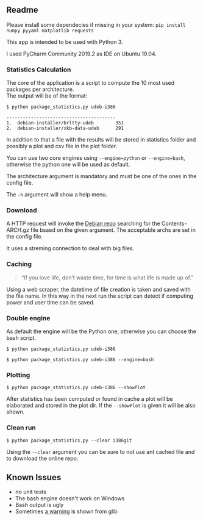 ## Readme

Please install some dependecies if missing in your system:
`pip install numpy pyyaml matplotlib requests`

This app is intended to be used with Python 3.

I used PyCharm Community 2019.2 as IDE on Ubuntu 19.04.

### Statistics Calculation
The core of the application is a script to compute the 10 most used 
packages per architecture.  
The output will be of the format: 
```
$ python package_statistics.py udeb-i386

----------------------------------------
1.  debian-installer/brltty-udeb        351
2.  debian-installer/xkb-data-udeb      291
```
In addition to that a file with the results will be stored in statistics folder
and possibly a plot and csv file in the plot folder.

You can use two core engines using `--engine=python` or `--engine=bash`,
otherwise the python one will be used as default.

The architecture argument is mandatory and must be one of the
ones in the config file.

The `-h` argument will show a help menu.

### Download
A HTTP request will invoke the [Debian repo](http://ftp.uk.debian.org/debian/dists/stable/main/)
searching for the Contents-ARCH.gz file bsaed on the given argument.
The acceptable archs are set in the config file.

It uses a streming connection to deal with big files. 

### Caching
> “If you love life, don’t waste time, for time is what life is made up of.” 

Using a web scraper, the datetime of file creation is taken and saved
with the file name. In this way in the next run the script can detect
if computing power and user time can be saved. 

### Double engine
As default the engine will be the Python one, otherwise you can choose 
the bash script.
```
$ python package_statistics.py udeb-i386
```
```
$ python package_statistics.py udeb-i386 --engine=bash
```

### Plotting
```
$ python package_statistics.py udeb-i386 --showPlot
```

After statistics has been computed or found in cache a plot will be 
elaborated and stored in the plot dir.
If the `--showPlot` is given it will be also shown.
 
### Clean run
```
$ python package_statistics.py --clear i386git
```
Using the `--clear` argument you can be sure to not use ant cached
file and to download the online repo.
 
## Known Issues
- no unit tests
- The bash engine doesn't work on Windows
- Bash output is ugly
- Sometimes [a warning](https://gitlab.gnome.org/GNOME/glib/commit/a919be3d39150328874ff647fb2c2be7af3df996) is shown from glib



